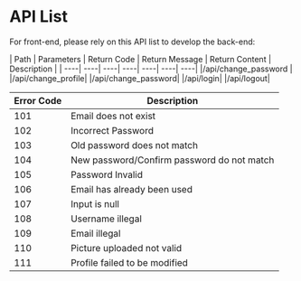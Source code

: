 # API List

For front-end, please rely on this API list to develop the back-end:

| Path | Parameters | Return Code | Return Message | Return Content | Description |
| ----| ----| ----|  ----| ----| ----| ----|
|/api/change_password |
|/api/change_profile|
|/api/change_password|
|/api/login|
|/api/logout|




| Error Code | Description |
|------------|-------------|
| 101 | Email does not exist |
| 102 | Incorrect Password |
| 103 | Old password does not match |
| 104 | New password/Confirm password do not match |
| 105 | Password Invalid |
| 106 | Email has already been used |
| 107 | Input is null |
| 108 | Username illegal |
| 109 | Email illegal |
| 110 | Picture uploaded not valid |
| 111 | Profile failed to be modified |
